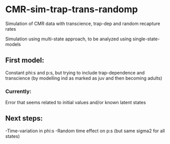 # CMR-sim-trap-trans-randomp
Simulation of CMR data with transcience, trap-dep and random recapture rates

Simulation using multi-state approach, to be analyzed using single-state-models

## First model:
Constant phi:s and p:s, but trying to include trap-dependence and transcience (by modelling ind as marked as juv and then becoming adults)

### Currently: 
Error that seems related to initial values and/or known latent states

## Next steps:
-Time-variation in phi:s
-Random time effect on p:s (but same sigma2 for all states)